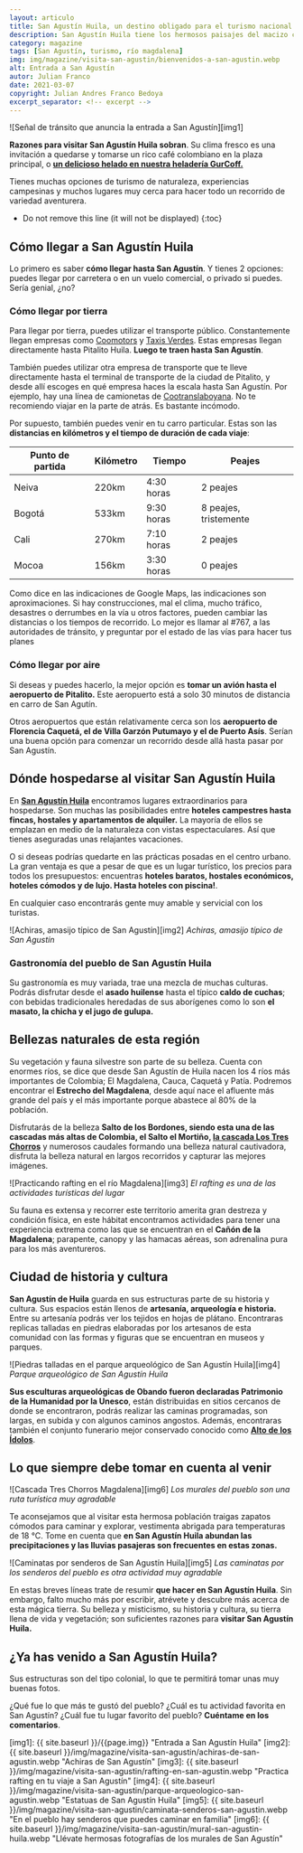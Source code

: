 ```yaml
---
layout: articulo
title: San Agustín Huila, un destino obligado para el turismo nacional 🌄
description: San Agustín Huila tiene los hermosos paisajes del macizo colombiano 🌄. Sus estructuras coloniales. Un exquisito café en la plaza. ¡Ven a conocer!
category: magazine
tags: [San Agustín, turismo, río magdalena]
img: img/magazine/visita-san-agustin/bienvenidos-a-san-agustin.webp
alt: Entrada a San Agustín
autor: Julian Franco
date: 2021-03-07
copyright: Julian Andres Franco Bedoya
excerpt_separator: <!-- excerpt -->
---
```

![Señal de tránsito que anuncia la entrada a San Agustín][img1]

**Razones para visitar San Agustín Huila sobran**. Su clima fresco es una invitación a quedarse y tomarse un rico café colombiano en la plaza principal, o **[un delicioso helado en nuestra heladería GurCoff.]({{site.baseurl}}/contacto)**

<!-- excerpt -->

Tienes muchas opciones de turismo de naturaleza, experiencias campesinas y muchos lugares muy cerca para hacer todo un recorrido de variedad aventurera.

* Do not remove this line (it will not be displayed)
{:toc}

## Cómo llegar a San Agustín Huila

Lo primero es saber **cómo llegar hasta San Agustín**. Y tienes 2 opciones: puedes llegar por carretera o en un vuelo comercial, o privado si puedes. Sería genial, ¿no?

### Cómo llegar por tierra

Para llegar por tierra, puedes utilizar el transporte público. Constantemente llegan empresas como [Coomotors](https://coomotor.com.co/) y [Taxis Verdes](https://taxisverdes.net/). Estas empresas llegan directamente hasta Pitalito Huila. **Luego te traen hasta San Agustín**.

También puedes utilizar otra empresa de transporte que te lleve directamente hasta el terminal de transporte de la ciudad de Pitalito, y desde allí escoges en qué empresa haces la escala hasta San Agustín. Por ejemplo, hay una línea de camionetas de [Cootranslaboyana](https://www.cootranslaboyana.com.co/). No te recomiendo viajar en la parte de atrás. Es bastante incómodo.

Por supuesto, también puedes venir en tu carro particular. Estas son las **distancias en kilómetros y el tiempo de duración de cada viaje**:

| Punto de partida | Kilómetro | Tiempo | Peajes |
| --- | --- | --- | --- |
| Neiva | 220km | 4:30 horas | 2 peajes |
| Bogotá | 533km | 9:30 horas | 8 peajes, tristemente |
| Cali | 270km | 7:10 horas | 2 peajes |
| Mocoa | 156km | 3:30 horas | 0 peajes |

Como dice en las indicaciones de Google Maps, las indicaciones son aproximaciones. Si hay construcciones, mal el clima, mucho tráfico, desastres o derrumbes en la vía u otros factores, pueden cambiar las distancias o los tiempos de recorrido. Lo mejor es llamar al #767, a las autoridades de tránsito, y preguntar por el estado de las vías para hacer tus planes

### Cómo llegar por aire

Si deseas y puedes hacerlo, la mejor opción es **tomar un avión hasta el aeropuerto de Pitalito.** Este aeropuerto está a solo 30 minutos de distancia en carro de San Agutín.

Otros aeropuertos que están relativamente cerca son los **aeropuerto de Florencia Caquetá, el de Villa Garzón Putumayo y el de Puerto Asís**. Serían una buena opción para comenzar un recorrido desde allá hasta pasar por San Agustín.

## Dónde hospedarse al visitar San Agustín Huila

En **[San Agustín Huila](https://es.wikipedia.org/wiki/San_Agust%C3%ADn_(Huila))** encontramos lugares extraordinarios para hospedarse. Son muchas las posibilidades entre **hoteles campestres hasta fincas, hostales y apartamentos de alquiler.** La mayoría de ellos se emplazan en medio de la naturaleza con vistas espectaculares. Así que tienes aseguradas unas relajantes vacaciones.

O si deseas podrías quedarte en las prácticas posadas en el centro urbano. La gran ventaja es que a pesar de que es un lugar turístico, los precios para todos los presupuestos: encuentras **hoteles baratos, hostales económicos, hoteles cómodos y de lujo. Hasta hoteles con piscina!**.

En cualquier caso encontrarás gente muy amable y servicial con los turistas.

![Achiras, amasijo típico de San Agustín][img2]
*Achiras, amasijo típico de San Agustín*

### Gastronomía del pueblo de San Agustín Huila

Su gastronomía es muy variada, trae una mezcla de muchas culturas. Podrás disfrutar desde el **asado huilense** hasta el típico **caldo de cuchas**; con bebidas tradicionales heredadas de sus aborígenes como lo son **el masato, la chicha y el jugo de gulupa.**

## Bellezas naturales de esta región

Su vegetación y fauna silvestre son parte de su belleza. Cuenta con enormes ríos, se dice que desde San Agustín de Huila nacen los 4 ríos más importantes de Colombia; El Magdalena, Cauca, Caquetá y Patía. Podremos encontrar el **Estrecho del Magdalena**, desde aquí nace el afluente más grande del país y el más importante porque abastece al 80% de la población.

Disfrutarás de la belleza **Salto de los Bordones, siendo esta una de las cascadas más altas de Colombia, el Salto el Mortiño, [la cascada Los Tres Chorros](https://gurcoff.com/que-hacer-en-san-agustin/cascada-los-tres-chorros-de-san-agustin/)** y numerosos caudales formando una belleza natural cautivadora, disfruta la belleza natural en largos recorridos y capturar las mejores imágenes.

![Practicando rafting en el río Magdalena][img3]
*El rafting es una de las actividades turísticas del lugar*

Su fauna es extensa y recorrer este territorio amerita gran destreza y condición física, en este hábitat encontramos actividades para tener una experiencia extrema como las que se encuentran en el **Cañón de la Magdalena**;  parapente, canopy y las hamacas aéreas, son adrenalina pura para los más aventureros.

## Ciudad de historia y cultura

**San Agustín de Huila** guarda en sus estructuras parte de su historia y cultura. Sus espacios están llenos de **artesanía, arqueología e historia.** Entre su artesanía podrás ver los tejidos en hojas de plátano. Encontraras replicas talladas en piedras elaboradas por los artesanos de esta comunidad con las formas y figuras que se encuentran en museos y parques.

![Piedras talladas en el parque arqueológico de San Agustín Huila][img4]
*Parque arqueológico de San Agustín Huila*

**Sus esculturas arqueológicas de Obando fueron declaradas Patrimonio de la Humanidad por la Unesco**, están distribuidas en sitios cercanos de donde se encontraron, podrás realizar las caminas programadas, son largas, en subida y con algunos caminos angostos. Además, encontraras también el conjunto funerario mejor conservado conocido como **[Alto de los Ídolos](https://es.wikiloc.com/rutas-senderismo/san-agustin-a-alto-de-los-idolos-8819284)**.

## Lo que siempre debe tomar en cuenta al venir

![Cascada Tres Chorros Magdalena][img6]
*Los murales del pueblo son una ruta turística muy agradable*

Te aconsejamos que al visitar esta hermosa población traigas zapatos cómodos para caminar y explorar, vestimenta abrigada para temperaturas de 18 °C. Tome en cuenta que **en San Agustín Huila abundan las precipitaciones y las lluvias pasajeras son frecuentes en estas zonas.**

![Caminatas por senderos de San Agustín Huila][img5]
*Las caminatas por los senderos del pueblo es otra actividad muy agradable*

En estas breves líneas trate de resumir **que hacer en San Agustín Huila**. Sin embargo, falto mucho más por escribir, atrévete y descubre más acerca de esta mágica tierra. Su belleza y misticismo, su historia y cultura, su tierra llena de vida y vegetación; son suficientes razones para **visitar San Agustín Huila.**

## ¿Ya has venido a San Agustín Huila?

Sus estructuras son del tipo colonial, lo que te permitirá tomar unas muy buenas fotos.

¿Qué fue lo que más te gustó del pueblo? ¿Cuál es tu actividad favorita en San Agustín? ¿Cuál fue tu lugar favorito del pueblo? **Cuéntame en los comentarios**.

[img1]: {{ site.baseurl }}/{{page.img}} "Entrada a San Agustín Huila"
[img2]: {{ site.baseurl }}/img/magazine/visita-san-agustin/achiras-de-san-agustin.webp "Achiras de San Agustín"
[img3]: {{ site.baseurl }}/img/magazine/visita-san-agustin/rafting-en-san-agustin.webp "Practica rafting en tu viaje a San Agustín"
[img4]: {{ site.baseurl }}/img/magazine/visita-san-agustin/parque-arqueologico-san-agustin.webp "Estatuas de San Agustín Huila"
[img5]: {{ site.baseurl }}/img/magazine/visita-san-agustin/caminata-senderos-san-agustin.webp "En el pueblo hay senderos que puedes caminar en familia"
[img6]: {{ site.baseurl }}/img/magazine/visita-san-agustin/mural-san-agustin-huila.webp "Llévate hermosas fotografías de los murales de San Agustín"
